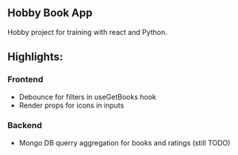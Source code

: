 ## Hobby Book App

Hobby project for training with react and Python.



## Highlights:

### Frontend
- Debounce for filters in useGetBooks hook
- Render props for icons in inputs

### Backend
- Mongo DB querry aggregation for books and ratings (still TODO)
